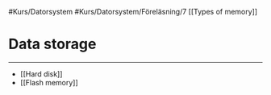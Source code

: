 #Kurs/Datorsystem #Kurs/Datorsystem/Föreläsning/7 
[[Types of memory]]
# Data storage
***
- [[Hard disk]]
- [[Flash memory]]